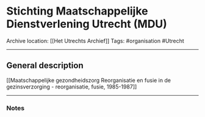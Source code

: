 # Stichting Maatschappelijke Dienstverlening Utrecht (MDU)
Archive location: [[Het Utrechts Archief]]
Tags: #organisation #Utrecht 

---
## General description

[[Maatschappelijke gezondheidszorg Reorganisatie en fusie in de gezinsverzorging - reorganisatie, fusie, 1985-1987]]

---
### Notes